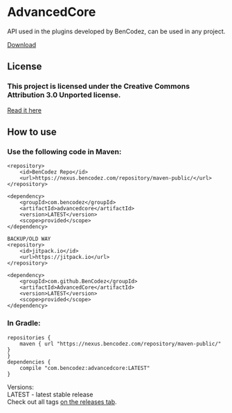 # AdvancedCore
API used in the plugins developed by BenCodez, can be used in any project.

[Download](https://www.spigotmc.org/resources/advancedcore.28295/)

## License
### This project is licensed under the Creative Commons Attribution 3.0 Unported license.
[Read it here](https://creativecommons.org/licenses/by/3.0/)

## How to use
### Use the following code in Maven:
    <repository>
	    <id>BenCodez Repo</id>
	    <url>https://nexus.bencodez.com/repository/maven-public/</url>
    </repository>

    <dependency>
        <groupId>com.bencodez</groupId>
	    <artifactId>advancedcore</artifactId>
	    <version>LATEST</version>
	    <scope>provided</scope>
    </dependency>

    BACKUP/OLD WAY
    <repository>
        <id>jitpack.io</id>
        <url>https://jitpack.io</url>
    </repository>
    
    <dependency>
	    <groupId>com.github.BenCodez</groupId>
	    <artifactId>AdvancedCore</artifactId>
	    <version>LATEST</version>
	    <scope>provided</scope>
	</dependency>
  ### In Gradle:
    repositories {
        maven { url "https://nexus.bencodez.com/repository/maven-public/" }
    }
    dependencies {
        compile "com.bencodez:advancedcore:LATEST"
    }
  
  Versions:  
  LATEST - latest stable release  
  Check out all tags [on the releases tab](https://github.com/BenCodez/AdvancedCore/tags).
